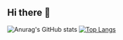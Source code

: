 ## Hi there 👋

![Anurag's GitHub stats](https://github-readme-stats.vercel.app/api?username=rutra8002&show_icons=true&theme=radical)
[![Top Langs](https://github-readme-stats.vercel.app/api/top-langs/?username=rutra8002&layout=donut&theme=radical)](https://github.com/anuraghazra/github-readme-stats)
